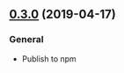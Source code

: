 <a name="0.3.0"></a>
## [0.3.0](https://github.com/rmjordas/alys/compare/v0.2.3...v0.3.0) (2019-04-17)

### General

- Publish to npm
